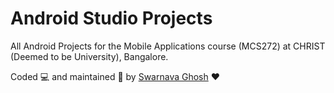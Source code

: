 # Android Studio Projects

All Android Projects for the Mobile Applications course (MCS272) at CHRIST (Deemed to be University), Bangalore.

Coded 💻 and maintained 📓 by [Swarnava Ghosh](https://www.linkedin.com/in/swarnava-ghosh) ❤️
